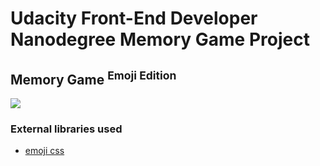 # Udacity Front-End Developer Nanodegree Memory Game Project

## Memory Game <sup>Emoji Edition</sup>

<img src="https://i.imgur.com/uW0B2XZ.jpg" />

### External libraries used

* [emoji css](https://afeld.github.io/emoji-css/emoji.css)

